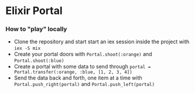 # Elixir Portal

### How to "play" locally
* Clone the repository and start start an iex session inside the project with `iex -S mix`
* Create your portal doors with `Portal.shoot(:orange)` and `Portal.shoot(:blue)`
* Create a portal with some data to send through `portal = Portal.transfer(:orange, :blue, [1, 2, 3, 4])`
* Send the data back and forth, one item at a time with `Portal.push_right(portal)` and `Portal.push_left(portal)`
